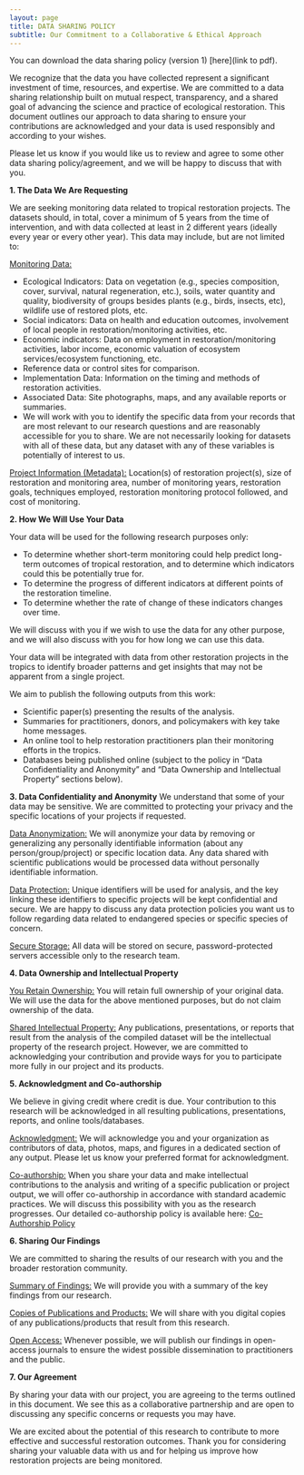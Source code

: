 ```yaml
---
layout: page
title: DATA SHARING POLICY
subtitle: Our Commitment to a Collaborative & Ethical Approach
---
```


You can download the data sharing policy (version 1) [here](link to pdf).

We recognize that the data you have collected represent a significant investment of time, resources, and expertise. We are committed to a data sharing relationship built on mutual respect, transparency, and a shared goal of advancing the science and practice of ecological restoration. This document outlines our approach to data sharing to ensure your contributions are acknowledged and your data is used responsibly and according to your wishes.

Please let us know if you would like us to review and agree to some other data sharing policy/agreement, and we will be happy to discuss that with you.

**1. The Data We Are Requesting**

We are seeking monitoring data related to tropical restoration projects. The datasets should, in total, cover a minimum of 5 years from the time of intervention, and with data collected at least in 2 different years (ideally every year or every other year). This data may include, but are not limited to:

<u>Monitoring Data:</u>
+ Ecological Indicators: Data on vegetation (e.g., species composition, cover, survival, natural regeneration, etc.), soils, water quantity and quality, biodiversity of groups besides plants (e.g., birds, insects, etc), wildlife use of restored plots, etc.
+ Social indicators: Data on health and education outcomes, involvement of local people in restoration/monitoring activities, etc.
+ Economic indicators: Data on employment in restoration/monitoring activities, labor income, economic valuation of ecosystem services/ecosystem functioning, etc.
+ Reference data or control sites for comparison.
+ Implementation Data: Information on the timing and methods of restoration activities.
+ Associated Data: Site photographs, maps, and any available reports or summaries.
+ We will work with you to identify the specific data from your records that are most relevant to our research questions and are reasonably accessible for you to share. We are not necessarily looking for datasets with all of these data, but any dataset with any of these variables is potentially of interest to us.

<u>Project Information (Metadata):</u> Location(s) of restoration project(s), size of restoration and monitoring area, number of monitoring years, restoration goals, techniques employed, restoration monitoring protocol followed, and cost of monitoring.

**2. How We Will Use Your Data**

Your data will be used for the following research purposes only:

+ To determine whether short-term monitoring could help predict long-term outcomes of tropical restoration, and to determine which indicators could this be potentially true for.
+ To determine the progress of different indicators at different points of the restoration timeline.
+ To determine whether the rate of change of these indicators changes over time.

We will discuss with you if we wish to use the data for any other purpose, and we will also discuss with you for how long we can use this data.

Your data will be integrated with data from other restoration projects in the tropics to identify broader patterns and get insights that may not be apparent from a single project.

We aim to publish the following outputs from this work: 
+ Scientific paper(s) presenting the results of the analysis.
+ Summaries for practitioners, donors, and policymakers with key take home messages.
+ An online tool to help restoration practitioners plan their monitoring efforts in the tropics.
+ Databases being published online (subject to the policy in “Data Confidentiality and Anonymity” and “Data Ownership and Intellectual Property” sections below).

**3. Data Confidentiality and Anonymity**
We understand that some of your data may be sensitive. We are committed to protecting your privacy and the specific locations of your projects if requested.

<u>Data Anonymization:</u> We will anonymize your data by removing or generalizing any personally identifiable information (about any person/group/project) or specific location data. Any data shared with scientific publications would be processed data without personally identifiable information. 

<u>Data Protection:</u> Unique identifiers will be used for analysis, and the key linking these identifiers to specific projects will be kept confidential and secure. We are happy to discuss any data protection policies you want us to follow regarding data related to endangered species or specific species of concern.

<u>Secure Storage:</u> All data will be stored on secure, password-protected servers accessible only to the research team.

**4. Data Ownership and Intellectual Property**

<u>You Retain Ownership:</u> You will retain full ownership of your original data. We will use the data for the above mentioned purposes, but do not claim ownership of the data.

<u>Shared Intellectual Property:</u> Any publications, presentations, or reports that result from the analysis of the compiled dataset will be the intellectual property of the research project. However, we are committed to acknowledging your contribution and provide ways for you to participate more fully in our project and its products.

**5. Acknowledgment and Co-authorship**

We believe in giving credit where credit is due. Your contribution to this research will be acknowledged in all resulting publications, presentations, reports, and online tools/databases.

<u>Acknowledgment:</u> We will acknowledge you and your organization as contributors of data, photos, maps, and figures in a dedicated section of any output. Please let us know your preferred format for acknowledgment.

<u>Co-authorship:</u> When you share your data and make intellectual contributions to the analysis and writing of a specific publication or project output, we will offer co-authorship in accordance with standard academic practices. We will discuss this possibility with you as the research progresses. Our detailed co-authorship policy is available here: [Co-Authorship Policy](co-authorship_policy.md)

**6. Sharing Our Findings**

We are committed to sharing the results of our research with you and the broader restoration community.

<u>Summary of Findings:</u> We will provide you with a summary of the key findings from our research.

<u>Copies of Publications and Products:</u> We will share with you digital copies of any publications/products that result from this research.

<u>Open Access:</u> Whenever possible, we will publish our findings in open-access journals to ensure the widest possible dissemination to practitioners and the public.

**7. Our Agreement**

By sharing your data with our project, you are agreeing to the terms outlined in this document. We see this as a collaborative partnership and are open to discussing any specific concerns or requests you may have.

We are excited about the potential of this research to contribute to more effective and successful restoration outcomes. Thank you for considering sharing your valuable data with us and for helping us improve how restoration projects are being monitored.



